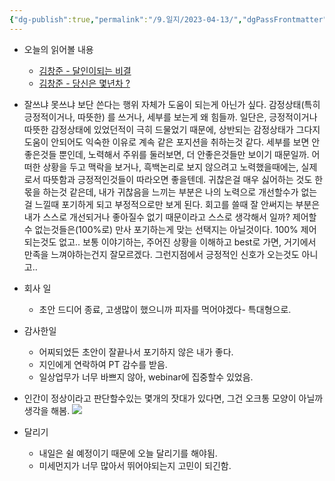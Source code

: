 ```yaml
---
{"dg-publish":true,"permalink":"/9.일지/2023-04-13/","dgPassFrontmatter":true}
---
```


- 오늘의 읽어볼 내용
	- [김창준 - 달인이되는 비결](http://agile.egloos.com/5612585)
	- [김창준 - 당신은 몇년차 ?](https://docs.google.com/document/d/e/2PACX-1vQH_PVLd3i6jmbtC90rYJTlBRw-y_Vit3aOytecTgDF_5xhs3g_eSGjE-sf7t7_gspJ3KwZRd59Nq21/pub)
- 잘쓰냐 못쓰냐 보단 쓴다는 행위 자체가 도움이 되는게 아닌가 싶다.
  감정상태(특히 긍정적이거나, 따뜻한) 를 쓰거나, 세부를 보는게 왜 힘들까. 일단은, 긍정적이거나 따뜻한 감정상태에 있었던적이 극히 드물었기 때문에, 상반되는 감정상태가 그다지 도움이 안되어도 익숙한 이유로 계속 같은 포지션을 취하는것 같다. 세부를 보면 안좋은것들 뿐인데, 노력해서 주위를 둘러보면, 더 안좋은것들만 보이기 때문일까. 어떠한 상황을 두고 맥락을 보거나, 흑백논리로 보지 않으려고 노력했을때에는, 실제로서 따뜻함과 긍정적인것들이 따라오면 좋을텐데. 귀찮은걸 매우 싫어하는 것도 한몫을 하는것 같은데, 내가 귀찮음을 느끼는 부분은 나의 노력으로 개선할수가 없는걸 느낄때 포기하게 되고 부정적으로만 보게 된다. 회고를 쓸때 잘 안써지는 부분은 내가 스스로 개선되거나 좋아질수 없기 때문이라고 스스로 생각해서 일까? 제어할수 없는것들은(100%로) 만사 포기하는게 맞는 선택지는 아닐것이다. 100% 제어되는것도 없고..
  보통 이야기하는, 주어진 상황을 이해하고 best로 가면, 거기에서 만족을 느껴야하는건지 잘모르겠다. 그런지점에서 긍정적인 신호가 오는것도 아니고..

- 회사 일
	- 초안 드디어 종료, 고생많이 했으니까 피자를 먹어야겠다- 특대형으로.

- 감사한일
	- 어찌되었든 초안이 잘끝나서 포기하지 않은 내가 좋다.
	- 지인에게 연락하여 PT 감수를 받음. 
	- 일상업무가 너무 바쁘지 않아, webinar에 집중할수 있었음.
	  
- 인간이 정상이라고 판단할수있는 몇개의 잣대가 있다면, 그건 오크통 모양이 아닐까 생각을 해봄.
   ![](https://i.imgur.com/6zOaeFd.png)

- 달리기
	- 내일은 쉴 예정이기 때문에 오늘 달리기를 해야됨.
	- 미세먼지가 너무 많아서 뛰어야되는지 고민이 되긴함.